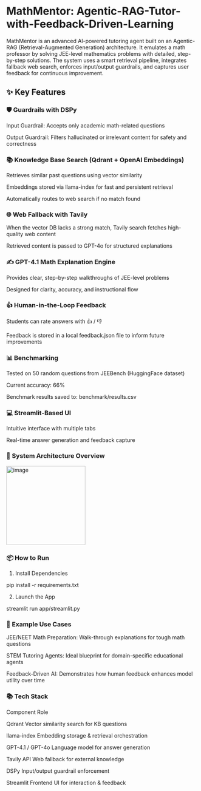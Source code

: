 # MathMentor: Agentic-RAG-Tutor-with-Feedback-Driven-Learning

MathMentor is an advanced AI-powered tutoring agent built on an Agentic-RAG (Retrieval-Augmented Generation) architecture. It emulates a math professor by solving JEE-level mathematics problems with detailed, step-by-step solutions. The system uses a smart retrieval pipeline, integrates fallback web search, enforces input/output guardrails, and captures user feedback for continuous improvement.

## ✨ Key Features

### 🛡️ Guardrails with DSPy

Input Guardrail: Accepts only academic math-related questions

Output Guardrail: Filters hallucinated or irrelevant content for safety and correctness

### 📚 Knowledge Base Search (Qdrant + OpenAI Embeddings)

Retrieves similar past questions using vector similarity

Embeddings stored via llama-index for fast and persistent retrieval

Automatically routes to web search if no match found

### 🌐 Web Fallback with Tavily

When the vector DB lacks a strong match, Tavily search fetches high-quality web content

Retrieved content is passed to GPT-4o for structured explanations

### ✍️ GPT-4.1 Math Explanation Engine

Provides clear, step-by-step walkthroughs of JEE-level problems

Designed for clarity, accuracy, and instructional flow

### 👍 Human-in-the-Loop Feedback

Students can rate answers with 👍 / 👎

Feedback is stored in a local feedback.json file to inform future improvements

### 📊 Benchmarking

Tested on 50 random questions from JEEBench (HuggingFace dataset)

Current accuracy: 66%

Benchmark results saved to: benchmark/results.csv

### 💻 Streamlit-Based UI

Intuitive interface with multiple tabs

Real-time answer generation and feedback capture

### 🔁 System Architecture Overview

<img width="208" alt="image" src="https://github.com/user-attachments/assets/1451f38f-c35c-43c2-9212-3968c05eb3fb" />

### 📦 How to Run

1. Install Dependencies

pip install -r requirements.txt

2. Launch the App

streamlit run app/streamlit.py

### 🧪 Example Use Cases

JEE/NEET Math Preparation: Walk-through explanations for tough math questions

STEM Tutoring Agents: Ideal blueprint for domain-specific educational agents

Feedback-Driven AI: Demonstrates how human feedback enhances model utility over time

### 📚 Tech Stack
Component	       Role

Qdrant	         Vector similarity search for KB questions

llama-index	     Embedding storage & retrieval orchestration

GPT-4.1 / GPT-4o Language model for answer generation

Tavily API	     Web fallback for external knowledge

DSPy	           Input/output guardrail enforcement

Streamlit	       Frontend UI for interaction & feedback

